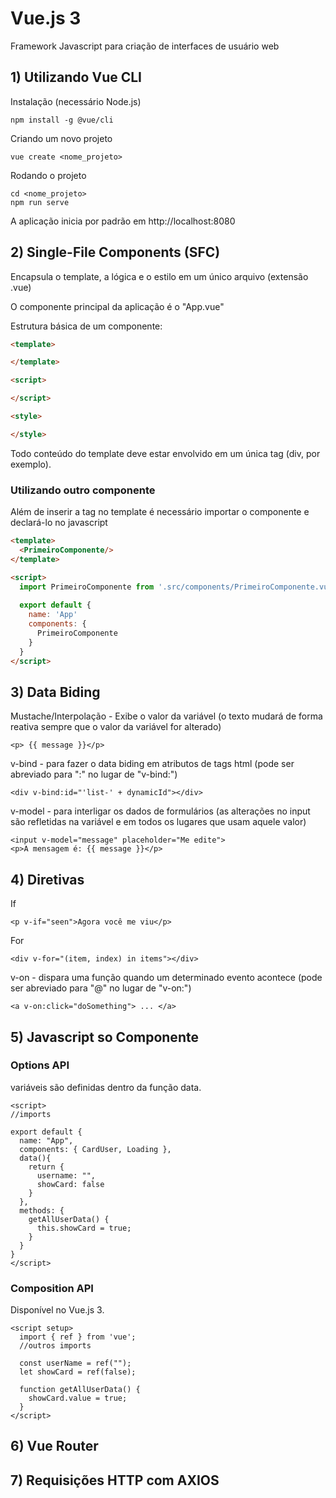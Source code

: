 # Vue.js 3

Framework Javascript para criação de interfaces de usuário web

## 1) Utilizando Vue CLI

Instalação (necessário Node.js)
```
npm install -g @vue/cli
```

Criando um novo projeto
```
vue create <nome_projeto>
```

Rodando o projeto
```
cd <nome_projeto>
npm run serve
``` 

A aplicação inicia por padrão em http://localhost:8080


## 2) Single-File Components (SFC)

Encapsula o template, a lógica e o estilo em um único arquivo (extensão .vue)

O componente principal da aplicação é o "App.vue"

Estrutura básica de um componente:
```html
<template>

</template>

<script>

</script>

<style>

</style>
```

Todo conteúdo do template deve estar envolvido em um única tag (div, por exemplo).

### Utilizando outro componente
Além de inserir a tag no template é necessário importar o componente e declará-lo no javascript
```html
<template>
  <PrimeiroComponente/>
</template>

<script>
  import PrimeiroComponente from '.src/components/PrimeiroComponente.vue'
  
  export default {
    name: 'App'
	components: {
	  PrimeiroComponente
	}
  }
</script>
``` 

## 3) Data Biding

Mustache/Interpolação - Exibe o valor da variável (o texto mudará de forma reativa sempre que o valor da variável for alterado)
```
<p> {{ message }}</p>
```

v-bind - para fazer o data biding em atributos de tags html (pode ser abreviado para ":" no lugar de "v-bind:")
```
<div v-bind:id="'list-' + dynamicId"></div>
```

v-model - para interligar os dados de formulários (as alterações no input são refletidas na variável e em todos os lugares que usam aquele valor)
```
<input v-model="message" placeholder="Me edite">
<p>A mensagem é: {{ message }}</p>
```

## 4) Diretivas

If
```
<p v-if="seen">Agora você me viu</p>
```

For
```
<div v-for="(item, index) in items"></div>
```

v-on - dispara uma função quando um determinado evento acontece (pode ser abreviado para "@" no lugar de "v-on:") 
```
<a v-on:click="doSomething"> ... </a>
```

## 5) Javascript so Componente

### Options API
variáveis são definidas dentro da função data.
```
<script>
//imports

export default {
  name: "App",
  components: { CardUser, Loading },
  data(){
    return {
	  username: "",
	  showCard: false
	}
  },
  methods: {
    getAllUserData() {
	  this.showCard = true;
	}
  }
}
</script>
```

### Composition API
Disponível no Vue.js 3.
```
<script setup>
  import { ref } from 'vue';
  //outros imports
  
  const userName = ref("");
  let showCard = ref(false);
  
  function getAllUserData() {
	showCard.value = true;
  }
</script>
```

## 6) Vue Router


## 7) Requisições HTTP com AXIOS